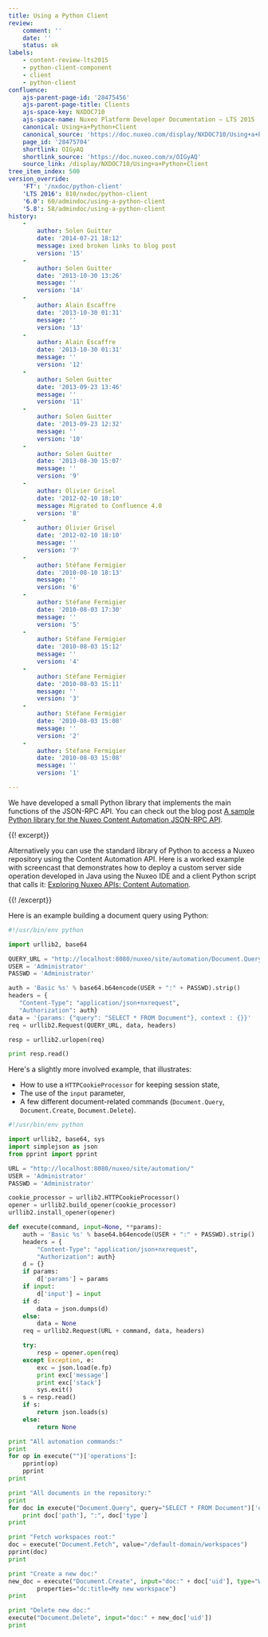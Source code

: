 ```yaml
---
title: Using a Python Client
review:
    comment: ''
    date: ''
    status: ok
labels:
    - content-review-lts2015
    - python-client-component
    - client
    - python-client
confluence:
    ajs-parent-page-id: '28475456'
    ajs-parent-page-title: Clients
    ajs-space-key: NXDOC710
    ajs-space-name: Nuxeo Platform Developer Documentation — LTS 2015
    canonical: Using+a+Python+Client
    canonical_source: 'https://doc.nuxeo.com/display/NXDOC710/Using+a+Python+Client'
    page_id: '28475704'
    shortlink: OIGyAQ
    shortlink_source: 'https://doc.nuxeo.com/x/OIGyAQ'
    source_link: /display/NXDOC710/Using+a+Python+Client
tree_item_index: 500
version_override:
    'FT': '/nxdoc/python-client'
    'LTS 2016': 810/nxdoc/python-client
    '6.0': 60/admindoc/using-a-python-client
    '5.8': 58/admindoc/using-a-python-client
history:
    -
        author: Solen Guitter
        date: '2014-07-21 18:12'
        message: ixed broken links to blog post
        version: '15'
    -
        author: Solen Guitter
        date: '2013-10-30 13:26'
        message: ''
        version: '14'
    -
        author: Alain Escaffre
        date: '2013-10-30 01:31'
        message: ''
        version: '13'
    -
        author: Alain Escaffre
        date: '2013-10-30 01:31'
        message: ''
        version: '12'
    -
        author: Solen Guitter
        date: '2013-09-23 13:46'
        message: ''
        version: '11'
    -
        author: Solen Guitter
        date: '2013-09-23 12:32'
        message: ''
        version: '10'
    -
        author: Solen Guitter
        date: '2013-08-30 15:07'
        message: ''
        version: '9'
    -
        author: Olivier Grisel
        date: '2012-02-10 18:10'
        message: Migrated to Confluence 4.0
        version: '8'
    -
        author: Olivier Grisel
        date: '2012-02-10 18:10'
        message: ''
        version: '7'
    -
        author: Stéfane Fermigier
        date: '2010-08-10 18:13'
        message: ''
        version: '6'
    -
        author: Stéfane Fermigier
        date: '2010-08-03 17:30'
        message: ''
        version: '5'
    -
        author: Stéfane Fermigier
        date: '2010-08-03 15:12'
        message: ''
        version: '4'
    -
        author: Stéfane Fermigier
        date: '2010-08-03 15:11'
        message: ''
        version: '3'
    -
        author: Stéfane Fermigier
        date: '2010-08-03 15:08'
        message: ''
        version: '2'
    -
        author: Stéfane Fermigier
        date: '2010-08-03 15:08'
        message: ''
        version: '1'

---
```

We have developed a small Python library that implements the main functions of the JSON-RPC API. You can check out the blog post [A sample Python library for the Nuxeo Content Automation JSON-RPC API](http://blogs.nuxeo.com/development/2010/08/a-sample-python-library-for-the-nuxeo-content-automation-jsonrpc-api/).

{{! excerpt}}

Alternatively you can use the standard library of Python to access a Nuxeo repository using the Content Automation API. Here is a worked example with screencast that demonstrates how to deploy a custom server side operation developed in Java using the Nuxeo IDE and a client Python script that calls it: [Exploring Nuxeo APIs: Content Automation](http://blogs.nuxeo.com/development/2012/01/exploring-nuxeo-apis-content-automation/).

{{! /excerpt}}

Here is an example building a document query&nbsp;using Python:

```python
#!/usr/bin/env python

import urllib2, base64

QUERY_URL = "http://localhost:8080/nuxeo/site/automation/Document.Query"
USER = 'Administrator'
PASSWD = 'Administrator'

auth = 'Basic %s' % base64.b64encode(USER + ":" + PASSWD).strip()
headers = {
   "Content-Type": "application/json+nxrequest",
   "Authorization": auth}
data = '{params: {"query": "SELECT * FROM Document"}, context : {}}'
req = urllib2.Request(QUERY_URL, data, headers)

resp = urllib2.urlopen(req)

print resp.read()

```

Here's a slightly more involved example, that illustrates:

*   How to use a `HTTPCookieProcessor` for keeping session state,
*   The use of the `input` parameter,
*   A few different document-related commands (`Document.Query`, `Document.Create`, `Document.Delete`).

```python
#!/usr/bin/env python

import urllib2, base64, sys
import simplejson as json
from pprint import pprint

URL = "http://localhost:8080/nuxeo/site/automation/"
USER = 'Administrator'
PASSWD = 'Administrator'

cookie_processor = urllib2.HTTPCookieProcessor()
opener = urllib2.build_opener(cookie_processor)
urllib2.install_opener(opener)

def execute(command, input=None, **params):
    auth = 'Basic %s' % base64.b64encode(USER + ":" + PASSWD).strip()
    headers = {
        "Content-Type": "application/json+nxrequest",
        "Authorization": auth}
    d = {}
    if params:
        d['params'] = params
    if input:
        d['input'] = input
    if d:
        data = json.dumps(d)
    else:
        data = None
    req = urllib2.Request(URL + command, data, headers)

    try:
        resp = opener.open(req)
    except Exception, e:
        exc = json.load(e.fp)
        print exc['message']
        print exc['stack']
        sys.exit()
    s = resp.read()
    if s:
        return json.loads(s)
    else:
        return None

print "All automation commands:"
print
for op in execute("")['operations']:
    pprint(op)
    pprint
print

print "All documents in the repository:"
print
for doc in execute("Document.Query", query="SELECT * FROM Document")['entries']:
    print doc['path'], ":", doc['type']
print

print "Fetch workspaces root:"
doc = execute("Document.Fetch", value="/default-domain/workspaces")
pprint(doc)
print

print "Create a new doc:"
new_doc = execute("Document.Create", input="doc:" + doc['uid'], type="Workspace", name="MyWS",
        properties="dc:title=My new workspace")
print

print "Delete new doc:"
execute("Document.Delete", input="doc:" + new_doc['uid'])
print

```
